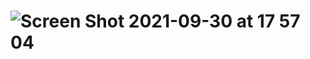 # ![Screen Shot 2021-09-30 at 17 57 04](https://user-images.githubusercontent.com/31547303/135540547-96abe374-331b-4297-b2bb-76b6bcc06dba.png)
